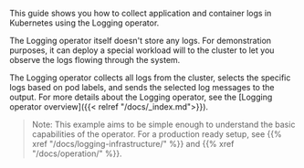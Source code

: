 
This guide shows you how to collect application and container logs in Kubernetes using the Logging operator.

The Logging operator itself doesn't store any logs. For demonstration purposes, it can deploy a special workload will to the cluster to let you observe the logs flowing through the system.

The Logging operator collects all logs from the cluster, selects the specific logs based on pod labels, and sends the selected log messages to the output.
For more details about the Logging operator, see the [Logging operator overview]({{< relref "/docs/_index.md">}}).

> Note: This example aims to be simple enough to understand the basic capabilities of the operator. For a production ready setup, see {{% xref "/docs/logging-infrastructure/" %}} and {{% xref "/docs/operation/" %}}.
